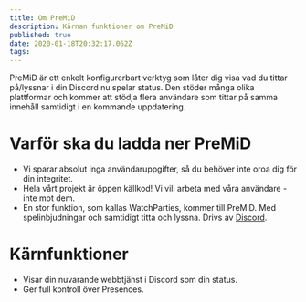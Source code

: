 ```yaml
---
title: Om PreMiD
description: Kärnan funktioner om PreMiD
published: true
date: 2020-01-18T20:32:17.062Z
tags:
---
```


PreMiD är ett enkelt konfigurerbart verktyg som låter dig visa vad du tittar på/lyssnar i din Discord nu spelar status. Den stöder många olika plattformar och kommer att stödja flera användare som tittar på samma innehåll samtidigt i en kommande uppdatering.

# Varför ska du ladda ner PreMiD
- Vi sparar absolut inga användaruppgifter, så du behöver inte oroa dig för din integritet.
- Hela vårt projekt är öppen källkod! Vi vill arbeta med våra användare - inte mot dem.
- En stor funktion, som kallas WatchParties, kommer till PreMiD. Med spelinbjudningar och samtidigt titta och lyssna. Drivs av [Discord](https://discordapp.com/).

# Kärnfunktioner
- Visar din nuvarande webbtjänst i Discord som din status.
- Ger full kontroll över Presences.